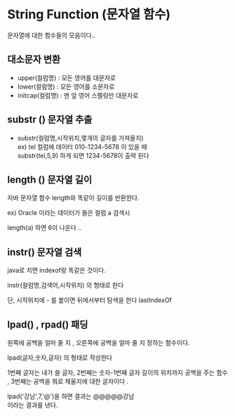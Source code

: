 # String Function (문자열 함수)

문자열에 대한 함수들의 모음이다..  

## 대소문자 변환


- upper(컬럼명) : 모든 영어를 대문자로
- lower(컬럼명) : 모든 영어를 소문자로
- initcap(컬럼명) : 맨 앞 영어 스펠링만 대문자로   

## substr () 문자열 추출

- substr(컬럼명,시작위치,몇개의 글자를 가져올지)   
ex) tel 컬럼에 데이터 010-1234-5678 이 있을 때   
substr(tel,5,9) 하게 되면 1234-5678이 출력 된다  

## length ()  문자열 길이
자바 문자열 함수 length와 똑같이 길이를 반환한다.    

ex) Oracle 이라는 데이터가 들은 컬럼 a 검색시   

length(a) 하면 6이 나온다 ..  

## instr() 문자열 검색

java로 치면 indexof랑 똑같은 것이다.  

instr(컬럼명,검색어,시작위치) 의 형태로 한다   

단, 시작위치에 - 를 붙이면 뒤에서부터 탐색을 한다 lastIndexOf   


## lpad() , rpad() 패딩

왼쪽에 공백을 얼마 줄 지 , 오른쪽에 공백을 얼마 줄 지 정하는 함수이다.  

lpad(글자,숫자,글자) 의 형태로 작성한다  

1번째 글자는 내가 쓸 글자, 2번째는 숫자-1번째 글자 길이의 위치까지 공백을 주는 함수 , 3번째는 공백을 뭐로 채울지에 대한 글자이다 . 


lpad('강남',7,'@')을 하면 결과는  @@@@@강남   
 이라는 결과를 낸다.  
